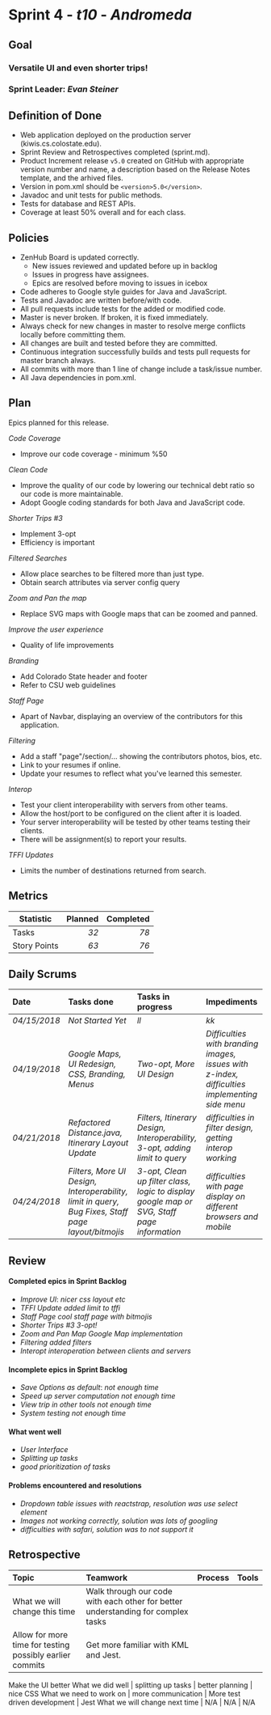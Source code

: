 # Sprint 4 - *t10* - *Andromeda*

## Goal

### Versatile UI and even shorter trips!
### Sprint Leader: *Evan Steiner*

## Definition of Done

* Web application deployed on the production server (kiwis.cs.colostate.edu).
* Sprint Review and Retrospectives completed (sprint.md).
* Product Increment release `v5.0` created on GitHub with appropriate version number and name, a description based on the Release Notes template, and the arhived files.
* Version in pom.xml should be `<version>5.0</version>`.
* Javadoc and unit tests for public methods.
* Tests for database and REST APIs.
* Coverage at least 50% overall and for each class.

## Policies

* ZenHub Board is updated correctly.
    - New issues reviewed and updated before up in backlog
    - Issues in progress have assignees.
    - Epics are resolved before moving to issues in icebox
* Code adheres to Google style guides for Java and JavaScript.
* Tests and Javadoc are written before/with code.  
* All pull requests include tests for the added or modified code.
* Master is never broken.  If broken, it is fixed immediately.
* Always check for new changes in master to resolve merge conflicts locally before committing them.
* All changes are built and tested before they are committed.
* Continuous integration successfully builds and tests pull requests for master branch always.
* All commits with more than 1 line of change include a task/issue number.
* All Java dependencies in pom.xml.

## Plan

Epics planned for this release.

 *Code Coverage*
   - Improve our code coverage - minimum %50

 *Clean Code*
   - Improve the quality of our code by lowering our technical debt ratio so our code is more maintainable.
   - Adopt Google coding standards for both Java and JavaScript code.

 *Shorter Trips #3*
   - Implement 3-opt
   - Efficiency is important

 *Filtered Searches*
   - Allow place searches to be filtered more than just type.
   - Obtain search attributes via server config query

 *Zoom and Pan the map*
   - Replace SVG maps with Google maps that can be zoomed and panned.

 *Improve the user experience*
   - Quality of life improvements

 *Branding*
   - Add Colorado State header and footer
   - Refer to CSU web guidelines

 *Staff Page*
   - Apart of Navbar, displaying an overview of the contributors for this application.

 *Filtering*
   - Add a staff "page"/section/... showing the contributors photos, bios, etc.
   - Link to your resumes if online.
   - Update your resumes to reflect what you've learned this semester.  

 *Interop*
   - Test your client interoperability with servers from other teams.
   - Allow the host/port to be configured on the client after it is loaded.
   - Your server interoperability will be tested by other teams testing their clients.
   - There will be assignment(s) to report your results.   

  *TFFI Updates*
   - Limits the number of destinations returned from search.   

## Metrics

Statistic | Planned | Completed
--- | ---: | ---:
Tasks | *32* | *78*
Story Points | *63*| *76*

## Daily Scrums

Date | Tasks done  | Tasks in progress | Impediments
:--- | :--- | :--- | :---
*04/15/2018* | *Not Started Yet* | *ll* | *kk*
*04/19/2018* | *Google Maps, UI Redesign, CSS, Branding, Menus* | *Two-opt, More UI Design* | *Difficulties with branding images, issues with z-index, difficulties implementing side menu*
*04/21/2018* | *Refactored Distance.java, Itinerary Layout Update* | *Filters, Itinerary Design, Interoperability, 3-opt, adding limit to query* | *difficulties in filter design, getting interop working*
*04/24/2018* | *Filters, More UI Design, Interoperability, limit in query, Bug Fixes, Staff page layout/bitmojis* | *3-opt, Clean up filter class, logic to display google map or SVG, Staff page information* | *difficulties with page display on different browsers and mobile*

## Review

#### Completed epics in Sprint Backlog
* *Improve UI*:  *nicer css layout etc*
* *TFFI Update* *added limit to tffi*
* *Staff Page* *cool staff page with bitmojis* 
* *Shorter Trips #3* *3-opt!*
* *Zoom and Pan Map* *Google Map implementation*
* *Filtering* *added filters*
* *Interopt* *interoperation between clients and servers*

#### Incomplete epics in Sprint Backlog
* *Save Options as default*: *not enough time*
* *Speed up server computation* *not enough time*
* *View trip in other tools* *not enough time*
* *System testing* *not enough time*

#### What went well
* *User Interface*
* *Splitting up tasks*
* *good prioritization of tasks*

#### Problems encountered and resolutions
* *Dropdown table issues with reactstrap, resolution was use select element*
* *Images not working correctly, solution was lots of googling*
* *difficulties with safari, solution was to not support it*

## Retrospective

Topic | Teamwork | Process | Tools
:--- | :--- | :--- | :---
What we will change this time | Walk through our code with each other for better understanding for complex tasks
| Allow for more time for testing possibly earlier commits | Get more familiar with KML and Jest. 
Make the UI better
What we did well | splitting up tasks | better planning | nice CSS
What we need to work on | more communication | More test driven development | Jest
What we will change next time | N/A | N/A | N/A
